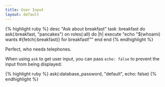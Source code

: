 ```yaml
---
title: User Input
layout: default
---
```


{% highlight ruby %}
desc "Ask about breakfast"
task :breakfast do
  ask(:breakfast, "pancakes")
  on roles(:all) do |h|
    execute "echo \"$(whoami) wants #{fetch(:breakfast)} for breakfast!\""
  end
end
{% endhighlight %}

Perfect, who needs telephones.

When using `ask` to get user input, you can pass `echo: false` to prevent the input from being displayed:

{% highlight ruby %}
ask(:database_password, "default", echo: false)
{% endhighlight %}
